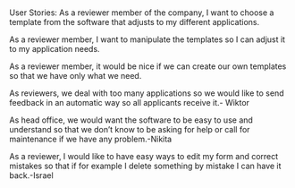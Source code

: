 # 
User Stories:
As a reviewer member of the company, I want to choose a template from the
software that adjusts to my different applications.

As a reviewer member, I want to manipulate the templates so I can adjust it to
my application needs.

As a reviewer member, it would be nice if we can create our own templates so
that we have only what we need.

As reviewers, we deal with too many applications so we would like to send
feedback in an automatic way so all applicants receive it.- Wiktor

As head office, we would want the software to be easy to use and understand
so that we don’t know to be asking for help or call for maintenance if we have
any problem.-Nikita

As a reviewer, I would like to have easy ways to edit my form and correct
mistakes so that if for example I delete something by mistake I can have it
back.-Israel
